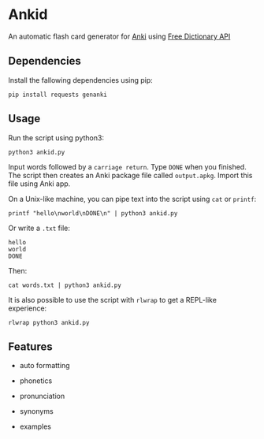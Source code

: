 # Ankid

An automatic flash card generator for [Anki](https://apps.ankiweb.net/) using [Free Dictionary API](https://dictionaryapi.dev/)

## Dependencies

Install the fallowing dependencies using pip:

```shell
pip install requests genanki
```

## Usage

Run the script using python3:

```shell
python3 ankid.py
```

Input words followed by a `carriage return`. Type `DONE` when you finished. The script then creates an Anki package file called `output.apkg`. Import this file using Anki app.

On a Unix-like machine, you can pipe text into the script using `cat` or `printf`:

```shell
printf "hello\nworld\nDONE\n" | python3 ankid.py
```

Or write a `.txt` file:

```
hello
world
DONE
```

Then:

```shell
cat words.txt | python3 ankid.py
```

It is also possible to use the script with `rlwrap` to get a REPL-like experience:

```shell
rlwrap python3 ankid.py
```

## Features

- auto formatting

- phonetics

- pronunciation

- synonyms

- examples

